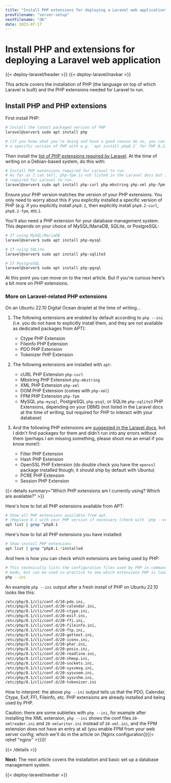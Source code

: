 ```yaml
---
title: "Install PHP extensions for deploying a Laravel web application"
prevFilename: "server-setup"
nextFilename: "db"
date: 2023-07-17
---
```


# Install PHP and extensions for deploying a Laravel web application

{{< deploy-laravel/header >}}
{{< deploy-laravel/navbar >}}

This article covers the installation of PHP (the language on top of which Laravel is built) and the PHP extensions needed for Laravel to run.

## Install PHP and PHP extensions

First install PHP:

```bash
# Install the latest packaged version of PHP
laravel@server$ sudo apt install php

# (If you know what you're doing and have a good reason do so, you can install
# a specific version of PHP with e.g. `apt install php8.2` for PHP 8.2)
```

Then install the [list of PHP extensions required by Laravel](https://laravel.com/docs/10.x/deployment#server-requirements).
At the time of writing on a Debian-based system, do this with:

```bash
# Install PHP extensions required for Laravel to run.
# As far as I can tell, php-fpm is not listed in the Laravel docs but is still
# required for Laravel to run.
laravel@server$ sudo apt install php-curl php-mbstring php-xml php-fpm
```

Ensure your PHP version matches the version of your PHP extensions.
You only need to worry about this if you explicitly installed a specific version of PHP (e.g. if you explicitly install `php8.2`, then explicitly install `php8.2-curl`, `php8.2-fpm`, etc.).

You'll also need a PHP extension for your database management system.
This depends on your choice of MySQL/MariaDB, SQLite, or PostgreSQL:

```bash
# If using MySQL/MariaDB
laravel@server$ sudo apt install php-mysql

# If using SQLite
laravel@server$ sudo apt install php-sqlite3

# If PostgreSQL
laravel@server$ sudo apt install php-pgsql
```


At this point you can move on to the next article.
But if you're curious here's a bit more on PHP extensions.

### More on Laravel-related PHP extensions

On an Ubuntu 22.10 Digital Ocean droplet at the time of writing...

1. The following extensions are enabled by default according to `php --ini` (i.e. you do not have to explicitly install them, and they are not available as dedicated packages from APT):

   - Ctype PHP Extension
   - Fileinfo PHP Extension
   - PDO PHP Extension
   - Tokenizer PHP Extension
 
1. The following extensions are installed with `apt`:
 
   - cURL PHP Extension `php-curl`
   - Mbstring PHP Extension `php-mbstring`
   - XML PHP Extension `php-xml`
   - DOM PHP Extension (comes with `php-xml`)
   - FPM PHP Extension `php-fpm`
   - MySQL `php-mysql`, PostgreSQL `php-psql`, or SQLite `php-sqlite3` PHP Extensions, depending on your DBMS (not listed in the Laravel docs at the time of writing, but required for PHP to interact with your database)

1. And the following PHP extensions are [suggested in the Laravel docs](https://laravel.com/docs/10.x/deployment#server-requirements), but I didn't find packages for them and didn't run into any errors without them (perhaps I am missing something, please shoot me an email if you know more!):
 
   - Filter PHP Extension
   - Hash PHP Extension
   - OpenSSL PHP Extension (do double check you have the `openssl` package installed though; it should ship by default with Ubuntu)
   - PCRE PHP Extension
   - Session PHP Extension

{{< details summary="Which PHP extensions am I currently using? Which are available?" >}}

Here's how to list all PHP extensions available from APT:

```bash
# Show all PHP extensions available from apt.
# (Replace 8.1 with your PHP version if necessary (check with `php --version`)).
apt list | grep ^php8.1
```

Here's how to list all PHP extensions you have installed:

```bash
# Show install PHP extensions 
apt list | grep ^php8.1.*installed
```

And here is how you can check which extensions are being used by PHP:

```bash
# This technically lists the configuration files used by PHP in command line
# mode, but can be used in practice to see which extensions PHP is loading.
php --ini
```

An example `php --ini` output after a fresh install of PHP on Ubuntu 22.10 looks like this:

```txt
/etc/php/8.1/cli/conf.d/10-pdo.ini,
/etc/php/8.1/cli/conf.d/20-calendar.ini,
/etc/php/8.1/cli/conf.d/20-ctype.ini,
/etc/php/8.1/cli/conf.d/20-exif.ini,
/etc/php/8.1/cli/conf.d/20-ffi.ini,
/etc/php/8.1/cli/conf.d/20-fileinfo.ini,
/etc/php/8.1/cli/conf.d/20-ftp.ini,
/etc/php/8.1/cli/conf.d/20-gettext.ini,
/etc/php/8.1/cli/conf.d/20-iconv.ini,
/etc/php/8.1/cli/conf.d/20-phar.ini,
/etc/php/8.1/cli/conf.d/20-posix.ini,
/etc/php/8.1/cli/conf.d/20-readline.ini,
/etc/php/8.1/cli/conf.d/20-shmop.ini,
/etc/php/8.1/cli/conf.d/20-sockets.ini,
/etc/php/8.1/cli/conf.d/20-sysvmsg.ini,
/etc/php/8.1/cli/conf.d/20-sysvsem.ini,
/etc/php/8.1/cli/conf.d/20-sysvshm.ini,
/etc/php/8.1/cli/conf.d/20-tokenizer.ini
```

How to interpret: the above `php --ini` output tells us that the PDO, Calendar, Ctype, Exif, FFI, Fileinfo, etc. PHP extensions are already installed and being used by PHP.

Caution: there are some subleties with `php --ini`, for example after installing the XML extension, `php --ini` shows the conf files `20-xmlreader.ini` and `20-xmlwriter.ini` instead of `20-xml.ini`, and the FPM extension does not have an entry at all (you enable FPM from your web server config; which we'll do in the article on [Nginx configuration]({{< relref "nginx" >}}))!

{{< /details >}}

**Next:** The next article covers the installation and basic set up a database management system.

{{< deploy-laravel/navbar >}}
